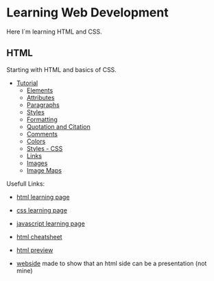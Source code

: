 # Learning Web Development
 
Here I´m learning HTML and CSS.

## HTML

Starting with HTML and basics of CSS.

- [Tutorial](/topics-HTML/01tutorial.md)
    - [Elements](/topics-HTML/01tutorial.md/#elements)
    - [Attributes](/topics-HTML/01tutorial.md/#attributes)
    - [Paragraphs](/topics-HTML/01tutorial.md/#paragraphs)
    - [Styles](/topics-HTML/01tutorial.md/#styles)
    - [Formatting](/topics-HTML/01tutorial.md/#formatting)
    - [Quotation and Citation](/topics-HTML/01tutorial.md/#quotation-and-citation)
    - [Comments](/topics-HTML/01tutorial.md/#comments)
    - [Colors](/topics-HTML/01tutorial.md/#colors)
    - [Styles - CSS](/topics-HTML/01tutorial.md/#styles---css)
    - [Links](/topics-HTML/01tutorial.md/#links)
    - [Images](/topics-HTML/01tutorial.md/#images)
    - [Image Maps](/topics-HTML/01tutorial.md/#image-maps)

Usefull Links:

- [html learning page](https://www.w3schools.com/html/default.asp)

- [css learning page](https://www.w3schools.com/css/default.asp)

- [javascript learning page](https://www.w3schools.com/js/default.asp)

- [html cheatsheet](https://htmlcheatsheet.com/)

- [html preview](https://html-preview.github.io/)

- [webside](https://github.com/impress/impress.js) made to show that an html side can be a presentation (not mine)